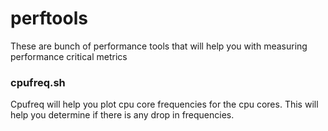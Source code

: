 # perftools
These are bunch of performance tools that will help you with measuring performance critical metrics


### cpufreq.sh 

Cpufreq will help you plot cpu core frequencies for the cpu cores. This will help you determine if there is any drop in frequencies.
